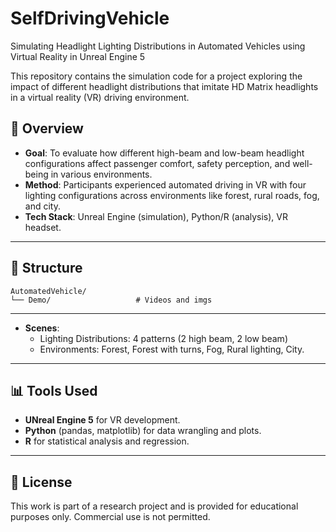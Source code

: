 # SelfDrivingVehicle
Simulating Headlight Lighting Distributions in Automated Vehicles using Virtual Reality in Unreal Engine 5

This repository contains the simulation code for a project exploring the 
impact of different headlight distributions that imitate HD Matrix headlights in a virtual reality (VR) driving environment.

## 📌 Overview

- **Goal**: To evaluate how different high-beam and low-beam headlight configurations affect passenger comfort, safety perception, and well-being in various environments.
- **Method**: Participants experienced automated driving in VR with four lighting configurations across environments like forest, rural roads, fog, and city.
- **Tech Stack**: Unreal Engine (simulation), Python/R (analysis), VR headset.

---

## 📁 Structure

```
AutomatedVehicle/
└── Demo/                   # Videos and imgs
```

---

- **Scenes**:
  - Lighting Distributions: 4 patterns (2 high beam, 2 low beam)
  - Environments: Forest, Forest with turns, Fog, Rural lighting, City.

---

## 📊 Tools Used

- **UNreal Engine 5** for VR development.
- **Python** (pandas, matplotlib) for data wrangling and plots.
- **R** for statistical analysis and regression.

---

## 📄 License

This work is part of a research project and is provided for educational purposes only. Commercial use is not permitted.

